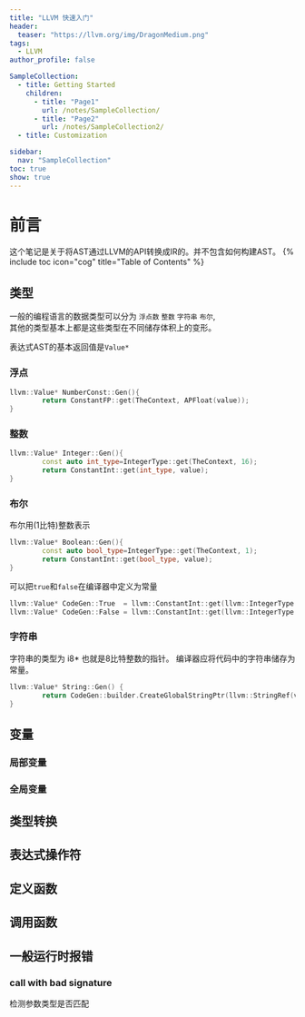 ```yaml
---
title: "LLVM 快速入门"
header:
  teaser: "https://llvm.org/img/DragonMedium.png"
tags:
  - LLVM
author_profile: false

SampleCollection:
  - title: Getting Started
    children:
      - title: "Page1"
        url: /notes/SampleCollection/
      - title: "Page2"
        url: /notes/SampleCollection2/
  - title: Customization

sidebar:
  nav: "SampleCollection"
toc: true
show: true
---
```



# 前言
这个笔记是关于将AST通过LLVM的API转换成IR的。并不包含如何构建AST。
{% include toc icon="cog" title="Table of Contents" %}
## 类型
一般的编程语言的数据类型可以分为 `浮点数` `整数` `字符串` `布尔`,\
其他的类型基本上都是这些类型在不同储存体积上的变形。 

表达式AST的基本返回值是`Value*`
### 浮点

``` cpp
llvm::Value* NumberConst::Gen(){
		return ConstantFP::get(TheContext, APFloat(value));
}
```

### 整数

```cpp
llvm::Value* Integer::Gen(){
		const auto int_type=IntegerType::get(TheContext, 16);
		return ConstantInt::get(int_type, value);
}
```
### 布尔
布尔用(1比特)整数表示
``` cpp
llvm::Value* Boolean::Gen(){
		const auto bool_type=IntegerType::get(TheContext, 1);
		return ConstantInt::get(bool_type, value);
}
```
可以把`true`和`false`在编译器中定义为常量
``` cpp
llvm::Value* CodeGen::True  = llvm::ConstantInt::get(llvm::IntegerType::get(CodeGen::the_context, 1), 1);
llvm::Value* CodeGen::False = llvm::ConstantInt::get(llvm::IntegerType::get(CodeGen::the_context, 1), 0);
```

### 字符串
字符串的类型为 i8* 也就是8比特整数的指针。
编译器应将代码中的字符串储存为常量。
``` cpp
llvm::Value* String::Gen() {
        return CodeGen::builder.CreateGlobalStringPtr(llvm::StringRef(value));
}
```




## 变量
### 局部变量

### 全局变量


## 类型转换

## 表达式操作符

## 定义函数

## 调用函数

## 一般运行时报错
### call with bad signature
检测参数类型是否匹配
